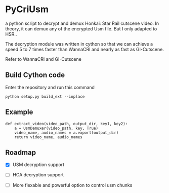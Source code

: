# PyCriUsm
a python script to decrypt and demux Honkai: Star Rail cutscene video. In theory, it can demux any of the encrypted Usm file. But I only adapted to HSR..

The decryption module was written in cython so that we can achieve a speed 5 to 7 times faster than WannaCRI and nearly as fast as GI-Cutscene.

Refer to WannaCRI and GI-Cutscene

## Build Cython code

Enter the repository and run this command

```python setup.py build_ext --inplace```

## Example

```	
def extract_video(video_path, output_dir, key1, key2):
	a = UsmDemuxer(video_path, key, True)
	video_name, audio_names = a.export(output_dir)
	return video_name, audio_names
```

## Roadmap

- [x] USM decryption support
- [ ] HCA decryption support
- [ ] More flexable and powerful option to control usm chunks

